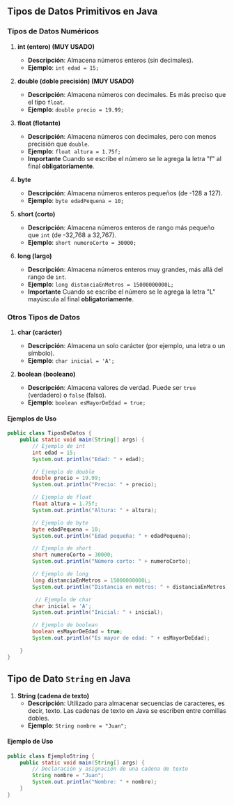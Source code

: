 ## Tipos de Datos Primitivos en Java

### Tipos de Datos Numéricos

1. **int (entero) (MUY USADO)**
   - **Descripción**: Almacena números enteros (sin decimales).
   - **Ejemplo**: `int edad = 15;`

2. **double (doble precisión) (MUY USADO)**
   - **Descripción**: Almacena números con decimales. Es más preciso que el tipo `float`.
   - **Ejemplo**: `double precio = 19.99;`

3. **float (flotante)**
   - **Descripción**: Almacena números con decimales, pero con menos precisión que `double`.
   - **Ejemplo**: `float altura = 1.75f;`
   - **Importante** Cuando se escribe el número se le agrega la letra "f" al final **obligatoriamente**.

4. **byte**
   - **Descripción**: Almacena números enteros pequeños (de -128 a 127).
   - **Ejemplo**: `byte edadPequena = 10;`

5. **short (corto)**
   - **Descripción**: Almacena números enteros de rango más pequeño que `int` (de -32,768 a 32,767).
   - **Ejemplo**: `short numeroCorto = 30000;`

6. **long (largo)**
   - **Descripción**: Almacena números enteros muy grandes, más allá del rango de `int`.
   - **Ejemplo**: `long distanciaEnMetros = 15000000000L;`
   - **Importante** Cuando se escribe el número se le agrega la letra "L" mayúscula al final **obligatoriamente**.

### Otros Tipos de Datos

1. **char (carácter)**
   - **Descripción**: Almacena un solo carácter (por ejemplo, una letra o un símbolo).
   - **Ejemplo**: `char inicial = 'A';`

2. **boolean (booleano)**
   - **Descripción**: Almacena valores de verdad. Puede ser `true` (verdadero) o `false` (falso).
   - **Ejemplo**: `boolean esMayorDeEdad = true;`

#### Ejemplos de Uso

```java
public class TiposDeDatos {
    public static void main(String[] args) {
        // Ejemplo de int
        int edad = 15;
        System.out.println("Edad: " + edad);

        // Ejemplo de double
        double precio = 19.99;
        System.out.println("Precio: " + precio);

        // Ejemplo de float
        float altura = 1.75f;
        System.out.println("Altura: " + altura);

        // Ejemplo de byte
        byte edadPequena = 10;
        System.out.println("Edad pequeña: " + edadPequena);

        // Ejemplo de short
        short numeroCorto = 30000;
        System.out.println("Número corto: " + numeroCorto);

        // Ejemplo de long
        long distanciaEnMetros = 15000000000L;
        System.out.println("Distancia en metros: " + distanciaEnMetros);

         // Ejemplo de char
        char inicial = 'A';
        System.out.println("Inicial: " + inicial);

        // Ejemplo de boolean
        boolean esMayorDeEdad = true;
        System.out.println("Es mayor de edad: " + esMayorDeEdad);

    }
}
```
## Tipo de Dato `String` en Java

1. **String (cadena de texto)**
   - **Descripción**: Utilizado para almacenar secuencias de caracteres, es decir, texto. Las cadenas de texto en Java se escriben entre comillas dobles.
   - **Ejemplo**: `String nombre = "Juan";`

#### Ejemplo de Uso

```java
public class EjemploString {
    public static void main(String[] args) {
        // Declaración y asignación de una cadena de texto
        String nombre = "Juan";
        System.out.println("Nombre: " + nombre);
    }
}
```

